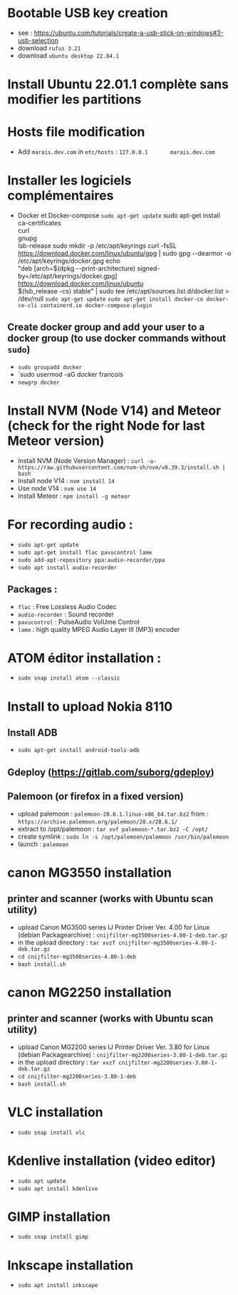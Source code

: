# Bootable USB key creation
- see : https://ubuntu.com/tutorials/create-a-usb-stick-on-windows#3-usb-selection
- download `rufus 3.21`
- download `ubuntu desktop 22.04.1`

# Install Ubuntu 22.01.1 complète sans modifier les partitions

# Hosts file modification
- Add `marais.dev.com` in `etc/hosts` : `127.0.0.1       marais.dev.com`

# Installer les logiciels complémentaires
- Docker et Docker-compose
`sudo apt-get update`
sudo apt-get install \
    ca-certificates \
    curl \
    gnupg \
    lsb-release
sudo mkdir -p /etc/apt/keyrings
curl -fsSL https://download.docker.com/linux/ubuntu/gpg | sudo gpg --dearmor -o /etc/apt/keyrings/docker.gpg
echo \
  "deb [arch=$(dpkg --print-architecture) signed-by=/etc/apt/keyrings/docker.gpg] https://download.docker.com/linux/ubuntu \
  $(lsb_release -cs) stable" | sudo tee /etc/apt/sources.list.d/docker.list > /dev/null
`sudo apt-get update`
`sudo apt-get install docker-ce docker-ce-cli containerd.io docker-compose-plugin`

## Create docker group and add your user to a docker group (to use docker commands without `sudo`)
- `sudo groupadd docker`
- `sudo usermod -aG docker francois
- `newgrp docker`

# Install NVM (Node V14) and Meteor (check for the right Node for last Meteor version)
- Install NVM (Node Version Manager) : `curl -o- https://raw.githubusercontent.com/nvm-sh/nvm/v0.39.3/install.sh | bash`
- Install node V14 : `nvm install 14`
- Use node V14 : `nvm use 14`
- Install Meteor : `npm install -g meteor`

# For recording audio :
- `sudo apt-get update`
- `sudo apt-get install flac pavucontrol lame`
- `sudo add-apt-repository ppa:audio-recorder/ppa`
- `sudo apt install audio-recorder`
## Packages :
- `flac` : Free Lossless Audio Codec
- `audio-recorder` : Sound recorder
- `pavucontrol` : PulseAudio VolUme Control
- `lame` : high quality MPEG Audio Layer III (MP3) encoder

# ATOM éditor installation :
- `sudo snap install atom --classic`

# Install to upload Nokia 8110
## Install ADB
- `sudo apt-get install android-tools-adb`
## Gdeploy (https://gitlab.com/suborg/gdeploy)
## Palemoon (or firefox in a fixed version)
- upload palemoon : `palemoon-28.6.1.linux-x86_64.tar.bz2` from : `https://archive.palemoon.org/palemoon/28.x/28.6.1/`
- extract to /opt/palemoon : `tar xvf palemoon-*.tar.bz2 -C /opt/`
- create symlink : `sudo ln -s /opt/palemoon/palemoon /usr/bin/palemoon`
- launch : `palemoon`

# canon MG3550 installation
## printer and scanner (works with Ubuntu scan utility)
- upload Canon MG3500 series IJ Printer Driver Ver. 4.00 for Linux (debian Packagearchive) : `cnijfilter-mg3500series-4.00-1-deb.tar.gz`
- in the upload directory : `tar xvzf cnijfilter-mg3500series-4.00-1-deb.tar.gz`
- `cd cnijfilter-mg3500series-4.00-1-deb`
- `bash install.sh`

# canon MG2250 installation
## printer and scanner (works with Ubuntu scan utility)
- upload Canon MG2200 series IJ Printer Driver Ver. 3.80 for Linux (debian Packagearchive) : `cnijfilter-mg2200series-3.80-1-deb.tar.gz`
- in the upload directory : `tar xvzf cnijfilter-mg2200series-3.80-1-deb.tar.gz`
- `cd cnijfilter-mg2200series-3.80-1-deb`
- `bash install.sh`

# VLC installation
- `sudo snap install vlc`

# Kdenlive installation (video editor)
- `sudo apt update`
- `sudo apt install kdenlive`

# GIMP installation
- `sudo snap install gimp`

# Inkscape installation
- `sudo apt install inkscape`

#
